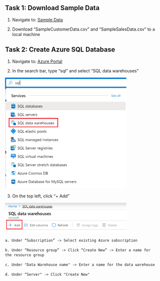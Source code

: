 ##  Task 1: Download Sample Data

 1. Navigate to: [Sample Data](https://github.com/matthewrodin/AzureAnalysisServices-SlidingWindowPartitioning/tree/master/Sample%20Data)
 
 2. Download “SampleCustomerData.csv” and “SampleSalesData.csv” to a local machine


##  Task 2: Create Azure SQL Database

 1. Navigate to: [Azure Portal](https://portal.azure.com/)
 
 2. In the search bar, type “sql” and select “SQL data warehouses”
 <img src="./Pictures/aas1.png" width="400">

 3. On the top left, click “+ Add”
 <img src="./Pictures/aas2.png" width="400">

 	a. Under “Subscription” -> Select existing Azure subscription 

 	b. Under “Resource group” -> Click “Create New” -> Enter a name for the resource group 

 	c. Under "Data Warehouse name" -> Enter a name for the data warehouse 

 	d. Under “Server" -> Click "Create New" 